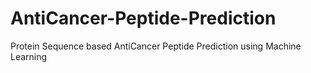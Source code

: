 # AntiCancer-Peptide-Prediction
Protein Sequence based AntiCancer Peptide Prediction using Machine Learning
